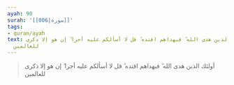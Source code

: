 ```yaml
---
ayah: 90
surah: '[[006|سورة]]'
tags:
- quran/ayah
text: أولئك الذين هدى الله ۖ فبهداهم اقتده ۗ قل لا أسألكم عليه أجرا ۖ إن هو إلا ذكرى
  للعالمين
---
```

> أولئك الذين هدى الله ۖ فبهداهم اقتده ۗ قل لا أسألكم عليه أجرا ۖ إن هو إلا ذكرى للعالمين
